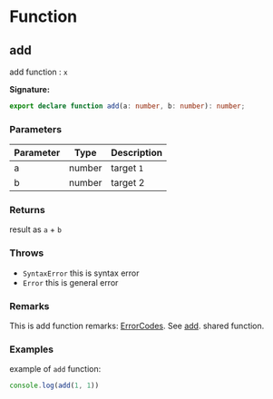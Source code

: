 # Function

## add

add function : `x`

**Signature:**
```typescript
export declare function add(a: number, b: number): number;
```

### Parameters

| Parameter | Type | Description |
| --- | --- | --- |
| a | number | target `1` 
| b | number | target 2 

### Returns

 result as `a` + `b`

### Throws

- `SyntaxError` this is syntax error
- `Error` this is general error

### Remarks

This is add function remarks: [ErrorCodes](./enum#errorcodes). See [add](https://foo.bar.com/api/add).  shared function.

### Examples

example of `add` function:
```javascript
console.log(add(1, 1))
```


